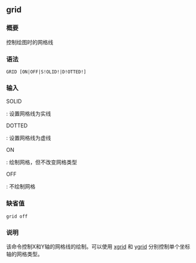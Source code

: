 ## grid 

### 概要

控制绘图时的网格线

### 语法

``` {.bash}
GRID [ON|OFF|S!OLID!|D!OTTED!]
```

### 输入

SOLID

:   设置网格线为实线

DOTTED

:   设置网格线为虚线

ON

:   绘制网格，但不改变网格类型

OFF

:   不绘制网格

### 缺省值

``` {.bash}
grid off
```

### 说明

该命令控制X和Y轴的网格线的绘制。可以使用 [xgrid](/commands/xgrid.md) 和
[ygrid](/commands/ygrid.md) 分别控制单个坐标轴的网格类型。
